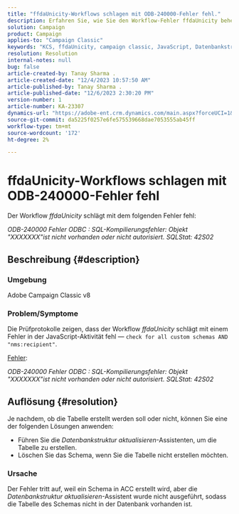 ```yaml
---
title: "ffdaUnicity-Workflows schlagen mit ODB-240000-Fehler fehl."
description: Erfahren Sie, wie Sie den Workflow-Fehler ffdaUnicity beheben können.
solution: Campaign
product: Campaign
applies-to: "Campaign Classic"
keywords: "KCS, ffdaUnicity, campaign classic, JavaScript, Datenbankstruktur aktualisieren, Schema"
resolution: Resolution
internal-notes: null
bug: false
article-created-by: Tanay Sharma .
article-created-date: "12/4/2023 10:57:50 AM"
article-published-by: Tanay Sharma .
article-published-date: "12/6/2023 2:30:20 PM"
version-number: 1
article-number: KA-23307
dynamics-url: "https://adobe-ent.crm.dynamics.com/main.aspx?forceUCI=1&pagetype=entityrecord&etn=knowledgearticle&id=c48183f0-9392-ee11-be37-6045bd0061cb"
source-git-commit: da5225f0257e6fe575539668dae7053555ab45ff
workflow-type: tm+mt
source-wordcount: '172'
ht-degree: 2%

---
```


# ffdaUnicity-Workflows schlagen mit ODB-240000-Fehler fehl


Der Workflow *ffdaUnicity* schlägt mit dem folgenden Fehler fehl:

*ODB-240000 Fehler ODBC : SQL-Kompilierungsfehler: Objekt &quot;XXXXXXX&quot;ist nicht vorhanden oder nicht autorisiert. SQLStat: 42S02*

## Beschreibung {#description}


### Umgebung

Adobe Campaign Classic v8

### Problem/Symptome

Die Prüfprotokolle zeigen, dass der Workflow *ffdaUnicity* schlägt mit einem Fehler in der JavaScript-Aktivität fehl — `check for all custom schemas AND "nms:recipient"`.

<u>Fehler</u>:

*ODB-240000 Fehler ODBC : SQL-Kompilierungsfehler: Objekt &quot;XXXXXXX&quot;ist nicht vorhanden oder nicht autorisiert. SQLStat: 42S02*


## Auflösung {#resolution}


Je nachdem, ob die Tabelle erstellt werden soll oder nicht, können Sie eine der folgenden Lösungen anwenden:

- Führen Sie die *Datenbankstruktur aktualisieren*-Assistenten, um die Tabelle zu erstellen.
- Löschen Sie das Schema, wenn Sie die Tabelle nicht erstellen möchten.


### Ursache

Der Fehler tritt auf, weil ein Schema in ACC erstellt wird, aber die *Datenbankstruktur aktualisieren*-Assistent wurde nicht ausgeführt, sodass die Tabelle des Schemas nicht in der Datenbank vorhanden ist.
